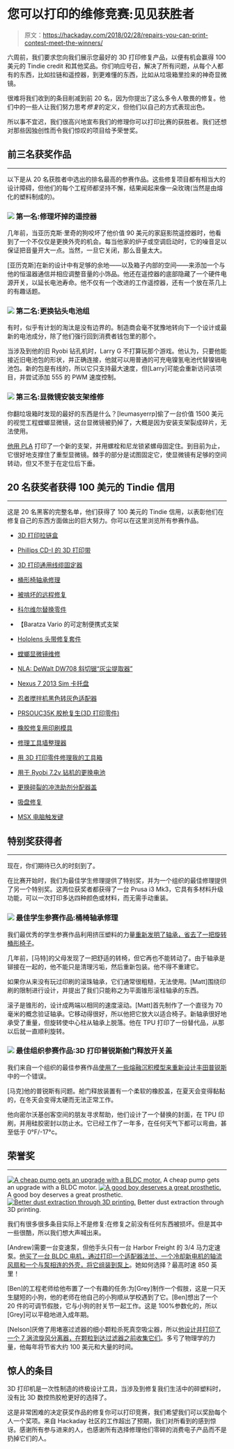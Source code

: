 # 您可以打印的维修竞赛:见见获胜者

> 原文：<https://hackaday.com/2018/02/28/repairs-you-can-print-contest-meet-the-winners/>

六周前，我们要求您向我们展示您最好的 3D 打印修复产品，以便有机会赢得 100 美元的 Tindie credit 和其他奖品。你们响应号召，解决了所有问题，从每个人都有的东西，比如拉链和遥控器，到更难懂的东西，比如从垃圾箱里捡来的神奇显微镜。

很难将我们收到的条目削减到前 20 名，因为你提出了这么多令人敬畏的修复。他们中的一些人让我们努力思考*修复*的定义，但他们以自己的方式表现出色。

所以事不宜迟，我们很高兴地宣布我们的修理你可以打印比赛的获胜者。我们还想对那些因独创性而令我们惊叹的项目给予荣誉奖。

## 前三名获奖作品

* * *

以下是从 20 名获胜者中选出的排名最高的参赛作品。这些修复项目都有相当大的设计障碍，但他们的每个工程师都坚持不懈，结果闻起来像一朵玫瑰(当然是由熔化的塑料制成的)。

### [![](img/bcd279c299affbddd177fd6325faea20.png)](https://hackaday.com/wp-content/uploads/2018/02/remote.jpg) 第一名:修理坏掉的遥控器

几年前，当亚历克斯·里奇的狗咬坏了他价值 90 美元的家庭影院遥控器时，他看到了一个不仅仅是更换外壳的机会。每当他家的炉子或空调启动时，它的噪音足以保证把音量开大一点。当然，一旦它关闭，那么音量太大。

[亚历克斯]在新的设计中有足够的余地——以及箱子内部的空间——来添加一个与他的恒温器通信并相应调整音量的小饰品。他还在遥控器的底部隐藏了一个硬件电源开关，以延长电池寿命。他不仅有一个改进的工作遥控器，还有一个放在茶几上的有趣话题。

### [![](img/68700471be49ff297fe76c0d6c35fde1.png)](https://hackaday.com/wp-content/uploads/2018/02/drill-batt1.png) 第二名:更换钻头电池组

有时，似乎有计划的淘汰是没有边界的。制造商会毫不犹豫地转向下一个设计或最新的电池成分，除了他们强行回到消费者钱包里的那个。

当涉及到他的旧 Ryobi 钻孔机时，Larry G 不打算玩那个游戏。他认为，只要他能接近旧电池包的形状，并正确连接，他就可以用普通的可充电镍氢电池代替镍镉电池包。新的包是有线的，所以它只支持最大速度，但[Larry]可能会重新访问该项目，并尝试添加 555 的 PWM 速度控制。

### [![](img/13abca55d24741ea7e915082ea163afa.png)](https://hackaday.com/wp-content/uploads/2018/02/mantis.png) 第三名:显微镜安装支架维修

你翻垃圾箱时发现的最好的东西是什么？[leumasyerrp]偷了一台价值 1500 美元的视觉工程螳螂显微镜，这台显微镜被扔掉了，大概是因为安装支架裂成碎片，无法使用。

[他用 PLA](https://hackaday.io/project/40375-mantis-microscope-repair) 打印了一个新的支架，并用螺栓和尼龙锁紧螺母固定住。到目前为止，它很好地支撑住了重型显微镜。棘手的部分是试图固定它，使显微镜有足够的空间转动，但又不至于在定位后下垂。

## 20 名获奖者获得 100 美元的 Tindie 信用

* * *

这是 20 名黑客的完整名单，他们获得了 100 美元的 Tindie 信用，以表彰他们在修复自己的东西方面做出的巨大努力。你可以在这里浏览所有参赛作品。

*   [3D 打印拉链盒](https://hackaday.io/project/34269)
*   [Phillips CD-I 的 3D 打印带](https://hackaday.io/project/53200)
*   [3D 打印通用线缆固定器](https://hackaday.io/project/46069)
*   [桶形椅轴承修理](https://hackaday.io/project/58846)
*   [被啃坏的远程修复](https://hackaday.io/project/34266)
*   [科尔维尔替换零件](https://hackaday.io/project/43883)
*   【Baratza Vario 的可定制便携式支架
*   [Hololens 头带修复套件](https://hackaday.io/project/52675)
*   [螳螂显微镜维修](https://hackaday.io/project/40375)
*   [NLA: DeWalt DW708 斜切锯“灰尘提取器”](https://hackaday.io/project/44337)

*   [Nexus 7 2013 Sim 卡托盘](https://hackaday.io/project/41271)
*   [忍者搅拌机黑色转灰色适配器](https://hackaday.io/project/41257)
*   [PRSOUC35K 胶枪复生(3D 打印零件)](https://hackaday.io/project/34275)
*   [橡胶修复用印刷模具](https://hackaday.io/project/43854)
*   [修理工具墙整理器](https://hackaday.io/project/46931)
*   [用 3D 打印零件修理我的工具箱](https://hackaday.io/project/34318)
*   [用于 Ryobi 7.2v 钻机的更换电池](https://hackaday.io/project/38597)
*   [更换碎裂的冲洗助剂分配器盖](https://hackaday.io/project/57651)
*   [吸盘修复](https://hackaday.io/project/43145)
*   [MSX 电脑触发键](https://hackaday.io/project/44344)

## 特别奖获得者

* * *

现在，你们期待已久的时刻到了。

在比赛开始时，我们为最佳学生修理提供了特别奖，并为一个组织的最佳修理提供了另一个特别奖。这两位获奖者都获得了一台 Prusa i3 Mk3，它具有多材料升级功能，可以一次打印多达四种颜色或材料，而无需手动重装。

### [![](img/53809bebe2d096b71414446a11785e72.png)](https://hackaday.com/wp-content/uploads/2018/02/barrel-chair.png) 最佳学生参赛作品:桶椅轴承修理

我们最优秀的学生参赛作品利用挤压塑料的力量[重新发明了轴承，省去了一把旋转桶形椅子](https://hackaday.io/project/58846-barrel-chair-bearing-repair)。

几年前，[马特]的父母发现了一把舒适的转椅，但它再也不能转动了。由于轴承是铆接在一起的，他不能只是清理污垢，然后重新包装。他不得不重建它。

如果你从来没有玩过印刷的滚珠轴承，它们通常很粗糙，无法使用。[Matt]围绕印刷的限制进行设计，并提出了我们只能称之为平面锥形滚柱轴承的东西。

滚子是锥形的，设计成两端以相同的速度滚动。[Matt]首先制作了一个直径为 70 毫米的概念验证轴承。它移动得很好，所以他把它放大以适合椅子。新轴承很好地承受了重量，但旋转使中心柱从轴承上脱落。他在 TPU 打印了一份替代品，从那以后就一直顺利旋转。

### [![](img/8e20d639893763db1224d5cb397ca0e6.png)](https://hackaday.com/wp-content/uploads/2018/02/prius-hatch1.png) 最佳组织参赛作品:3D 打印普锐斯舱门释放开关盖

我们来自一个组织的最佳参赛作品[使用了一些熔融沉积模型来重新设计丰田普锐斯](https://hackaday.io/project/36279)中的一个错误。

[马克]他的普锐斯有问题。舱门释放装置有一个柔软的橡胶盖，在夏天会变得黏黏的，在冬天会变得太硬而无法正常工作。

他向密尔沃基创客空间的朋友寻求帮助，他们设计了一个替换的封面，在 TPU 印刷，并用硅胶密封以防止水。它已经工作了一年多，在任何天气下都可以弯曲，甚至低于 0°F/-17°c。

## 荣誉奖

* * *

 [![A cheap pump gets an upgrade with a BLDC motor.](img/869b79ef32be1e32d9e73fd244aa6909.png "BLDC-pump")](https://i0.wp.com/hackaday.com/wp-content/uploads/2018/02/bldc-pump.png?ssl=1) A cheap pump gets an upgrade with a BLDC motor. [![A good boy deserves a great prosthetic.](img/df9c1fb0d8c8a4c02d3dd9b6f22cc36a.png "puppy-prosthetic")](https://i0.wp.com/hackaday.com/wp-content/uploads/2018/02/puppy-prosthetic.png?ssl=1) A good boy deserves a great prosthetic. [![Better dust extraction through 3D printing.](img/ab6ee99481b600a9cc4f51c35de41e37.png "dust-extractor")](https://i0.wp.com/hackaday.com/wp-content/uploads/2018/02/dust-extractor.png?ssl=1) Better dust extraction through 3D printing.

我们有很多很多条目实际上不是修复:在修复之前没有任何东西被损坏。但是其中一些很酷，所以我们想大声喊出来。

[Andrew]需要一台变速泵，但他手头只有一台 Harbor Freight 的 3/4 马力定速泵。[他买了一台 BLDC 电机，通过打印一个适配器法兰、一个冷却新电机的轴流风扇和一个与泵相连的外壳，将它组装到泵上](https://hackaday.io/project/47073-bldc-variable-speed-water-pump)。她如何选择？最高时速 850 英里！

[Ben]的工程老师给他布置了一个有趣的任务:为[Grey]制作一个假肢，这是一只天生腿短的小狗，他的老师在他自己的小狗顺从学校遇到了它。[Ben]想出了一个 20 件的可调节假肢，它与小狗的肘关节一起工作。这是 100%参数化的，所以[Grey]可以平稳地进入成年期。

[Nelson]厌倦了用堵塞过滤器的细小颗粒杀死真空吸尘器，所以[他设计并打印了一个 7 涡流旋风分离器，在颗粒到达过滤器之前收集它们](https://hackaday.io/project/20080-dust-extractor)。多亏了物理学的力量，他每年将节省大约 100 美元和大量的时间。

## 惊人的条目

3D 打印机是一次性制造的终极设计工具，当涉及到修复我们生活中的碎塑料时，没有比 3D 数控热胶枪更好的选择了。

这是非常困难的决定获奖作品的修复你可以打印竞赛，我们希望我们可以奖励每个人一个奖项。来自 Hackaday 社区的工作超出了预期，我们对所看到的感到惊讶。感谢所有参与进来的人，也感谢所有选择修理他们零碎的消费电子产品而不是扔掉它们的人。